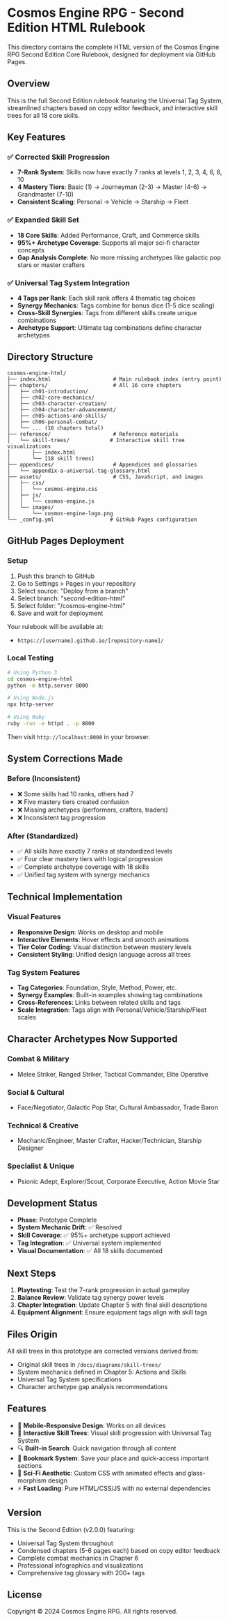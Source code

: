 # Cosmos Engine RPG - Second Edition HTML Rulebook

This directory contains the complete HTML version of the Cosmos Engine RPG Second Edition Core Rulebook, designed for deployment via GitHub Pages.

## Overview

This is the full Second Edition rulebook featuring the Universal Tag System, streamlined chapters based on copy editor feedback, and interactive skill trees for all 18 core skills.

## Key Features

### ✅ Corrected Skill Progression
- **7-Rank System**: Skills now have exactly 7 ranks at levels 1, 2, 3, 4, 6, 8, 10
- **4 Mastery Tiers**: Basic (1) → Journeyman (2-3) → Master (4-6) → Grandmaster (7-10)
- **Consistent Scaling**: Personal → Vehicle → Starship → Fleet

### ✅ Expanded Skill Set
- **18 Core Skills**: Added Performance, Craft, and Commerce skills
- **95%+ Archetype Coverage**: Supports all major sci-fi character concepts
- **Gap Analysis Complete**: No more missing archetypes like galactic pop stars or master crafters

### ✅ Universal Tag System Integration
- **4 Tags per Rank**: Each skill rank offers 4 thematic tag choices
- **Synergy Mechanics**: Tags combine for bonus dice (1-5 dice scaling)
- **Cross-Skill Synergies**: Tags from different skills create unique combinations
- **Archetype Support**: Ultimate tag combinations define character archetypes

## Directory Structure

```
cosmos-engine-html/
├── index.html                    # Main rulebook index (entry point)
├── chapters/                     # All 16 core chapters
│   ├── ch01-introduction/
│   ├── ch02-core-mechanics/
│   ├── ch03-character-creation/
│   ├── ch04-character-advancement/
│   ├── ch05-actions-and-skills/
│   ├── ch06-personal-combat/
│   └── ... (16 chapters total)
├── reference/                    # Reference materials
│   └── skill-trees/             # Interactive skill tree visualizations
│       ├── index.html
│       └── [18 skill trees]
├── appendices/                   # Appendices and glossaries
│   └── appendix-a-universal-tag-glossary.html
├── assets/                       # CSS, JavaScript, and images
│   ├── css/
│   │   └── cosmos-engine.css
│   ├── js/
│   │   └── cosmos-engine.js
│   └── images/
│       └── cosmos-engine-logo.png
└── _config.yml                  # GitHub Pages configuration
```

## GitHub Pages Deployment

### Setup

1. Push this branch to GitHub
2. Go to Settings > Pages in your repository
3. Select source: "Deploy from a branch"
4. Select branch: "second-edition-html"
5. Select folder: "/cosmos-engine-html"
6. Save and wait for deployment

Your rulebook will be available at:
- `https://[username].github.io/[repository-name]/`

### Local Testing

```bash
# Using Python 3
cd cosmos-engine-html
python -m http.server 8000

# Using Node.js
npx http-server

# Using Ruby
ruby -run -e httpd . -p 8000
```

Then visit `http://localhost:8000` in your browser.

## System Corrections Made

### Before (Inconsistent)
- ❌ Some skills had 10 ranks, others had 7
- ❌ Five mastery tiers created confusion
- ❌ Missing archetypes (performers, crafters, traders)
- ❌ Inconsistent tag progression

### After (Standardized)
- ✅ All skills have exactly 7 ranks at standardized levels
- ✅ Four clear mastery tiers with logical progression
- ✅ Complete archetype coverage with 18 skills
- ✅ Unified tag system with synergy mechanics

## Technical Implementation

### Visual Features
- **Responsive Design**: Works on desktop and mobile
- **Interactive Elements**: Hover effects and smooth animations
- **Tier Color Coding**: Visual distinction between mastery levels
- **Consistent Styling**: Unified design language across all trees

### Tag System Features
- **Tag Categories**: Foundation, Style, Method, Power, etc.
- **Synergy Examples**: Built-in examples showing tag combinations
- **Cross-References**: Links between related skills and tags
- **Scale Integration**: Tags align with Personal/Vehicle/Starship/Fleet scales

## Character Archetypes Now Supported

### Combat & Military
- Melee Striker, Ranged Striker, Tactical Commander, Elite Operative

### Social & Cultural  
- Face/Negotiator, Galactic Pop Star, Cultural Ambassador, Trade Baron

### Technical & Creative
- Mechanic/Engineer, Master Crafter, Hacker/Technician, Starship Designer

### Specialist & Unique
- Psionic Adept, Explorer/Scout, Corporate Executive, Action Movie Star

## Development Status

- **Phase**: Prototype Complete
- **System Mechanic Drift**: ✅ Resolved
- **Skill Coverage**: ✅ 95%+ archetype support achieved
- **Tag Integration**: ✅ Universal system implemented
- **Visual Documentation**: ✅ All 18 skills documented

## Next Steps

1. **Playtesting**: Test the 7-rank progression in actual gameplay
2. **Balance Review**: Validate tag synergy power levels
3. **Chapter Integration**: Update Chapter 5 with final skill descriptions
4. **Equipment Alignment**: Ensure equipment tags align with skill tags

## Files Origin

All skill trees in this prototype are corrected versions derived from:
- Original skill trees in `/docs/diagrams/skill-trees/`
- System mechanics defined in Chapter 5: Actions and Skills
- Universal Tag System specifications
- Character archetype gap analysis recommendations

## Features

- 📱 **Mobile-Responsive Design**: Works on all devices
- 🎯 **Interactive Skill Trees**: Visual skill progression with Universal Tag System
- 🔍 **Built-in Search**: Quick navigation through all content
- 🔖 **Bookmark System**: Save your place and quick-access important sections
- 🌙 **Sci-Fi Aesthetic**: Custom CSS with animated effects and glass-morphism design
- ⚡ **Fast Loading**: Pure HTML/CSS/JS with no external dependencies

## Version

This is the Second Edition (v2.0.0) featuring:
- Universal Tag System throughout
- Condensed chapters (5-6 pages each) based on copy editor feedback
- Complete combat mechanics in Chapter 6
- Professional infographics and visualizations
- Comprehensive tag glossary with 200+ tags

## License

Copyright © 2024 Cosmos Engine RPG. All rights reserved.